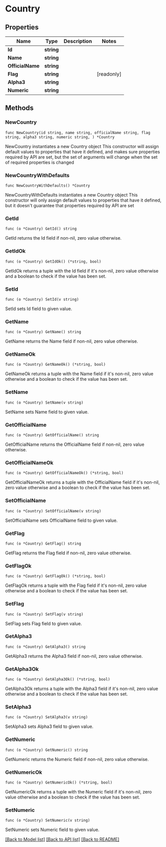 # Country

## Properties

Name | Type | Description | Notes
------------ | ------------- | ------------- | -------------
**Id** | **string** |  | 
**Name** | **string** |  | 
**OfficialName** | **string** |  | 
**Flag** | **string** |  | [readonly] 
**Alpha3** | **string** |  | 
**Numeric** | **string** |  | 

## Methods

### NewCountry

`func NewCountry(id string, name string, officialName string, flag string, alpha3 string, numeric string, ) *Country`

NewCountry instantiates a new Country object
This constructor will assign default values to properties that have it defined,
and makes sure properties required by API are set, but the set of arguments
will change when the set of required properties is changed

### NewCountryWithDefaults

`func NewCountryWithDefaults() *Country`

NewCountryWithDefaults instantiates a new Country object
This constructor will only assign default values to properties that have it defined,
but it doesn't guarantee that properties required by API are set

### GetId

`func (o *Country) GetId() string`

GetId returns the Id field if non-nil, zero value otherwise.

### GetIdOk

`func (o *Country) GetIdOk() (*string, bool)`

GetIdOk returns a tuple with the Id field if it's non-nil, zero value otherwise
and a boolean to check if the value has been set.

### SetId

`func (o *Country) SetId(v string)`

SetId sets Id field to given value.


### GetName

`func (o *Country) GetName() string`

GetName returns the Name field if non-nil, zero value otherwise.

### GetNameOk

`func (o *Country) GetNameOk() (*string, bool)`

GetNameOk returns a tuple with the Name field if it's non-nil, zero value otherwise
and a boolean to check if the value has been set.

### SetName

`func (o *Country) SetName(v string)`

SetName sets Name field to given value.


### GetOfficialName

`func (o *Country) GetOfficialName() string`

GetOfficialName returns the OfficialName field if non-nil, zero value otherwise.

### GetOfficialNameOk

`func (o *Country) GetOfficialNameOk() (*string, bool)`

GetOfficialNameOk returns a tuple with the OfficialName field if it's non-nil, zero value otherwise
and a boolean to check if the value has been set.

### SetOfficialName

`func (o *Country) SetOfficialName(v string)`

SetOfficialName sets OfficialName field to given value.


### GetFlag

`func (o *Country) GetFlag() string`

GetFlag returns the Flag field if non-nil, zero value otherwise.

### GetFlagOk

`func (o *Country) GetFlagOk() (*string, bool)`

GetFlagOk returns a tuple with the Flag field if it's non-nil, zero value otherwise
and a boolean to check if the value has been set.

### SetFlag

`func (o *Country) SetFlag(v string)`

SetFlag sets Flag field to given value.


### GetAlpha3

`func (o *Country) GetAlpha3() string`

GetAlpha3 returns the Alpha3 field if non-nil, zero value otherwise.

### GetAlpha3Ok

`func (o *Country) GetAlpha3Ok() (*string, bool)`

GetAlpha3Ok returns a tuple with the Alpha3 field if it's non-nil, zero value otherwise
and a boolean to check if the value has been set.

### SetAlpha3

`func (o *Country) SetAlpha3(v string)`

SetAlpha3 sets Alpha3 field to given value.


### GetNumeric

`func (o *Country) GetNumeric() string`

GetNumeric returns the Numeric field if non-nil, zero value otherwise.

### GetNumericOk

`func (o *Country) GetNumericOk() (*string, bool)`

GetNumericOk returns a tuple with the Numeric field if it's non-nil, zero value otherwise
and a boolean to check if the value has been set.

### SetNumeric

`func (o *Country) SetNumeric(v string)`

SetNumeric sets Numeric field to given value.



[[Back to Model list]](../README.md#documentation-for-models) [[Back to API list]](../README.md#documentation-for-api-endpoints) [[Back to README]](../README.md)


